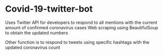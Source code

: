 # Covid-19-twitter-bot
Uses Twitter API for developers to respond to all mentions with the current amount of confirmed coronavirus cases
Web scraping using BeautifulSoup to obtain the updated numbers

Other function is to respond to tweets using specific hashtags with the updated coronavirus count
